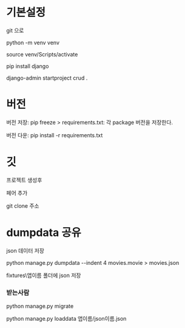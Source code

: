 # 기본설정

git 으로

python -m venv venv

source venv/Scripts/activate

pip install django

django-admin startproject crud .



# 버전

버전 저장: pip freeze > requirements.txt: 각 package 버전을 저장한다.

버전 다운: pip install -r requirements.txt





# 깃

프로젝트 생성후

페어 추가



git clone 주소



# dumpdata 공유

json 데이터 저장

python manage.py dumpdata --indent 4 movies.movie > movies.json

fixtures\앱이름 폴더에  json 저장



### 받는사람

python manage.py migrate

python manage.py loaddata 앱이름/json이름.json

